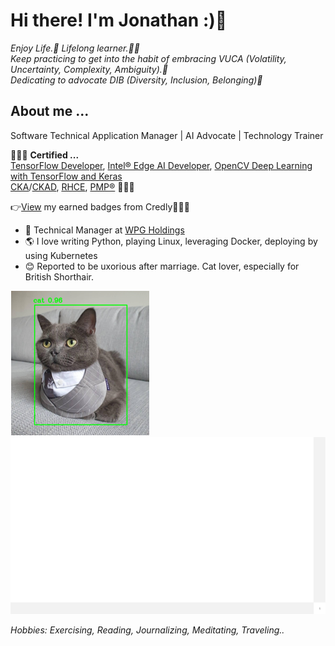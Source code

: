 # Hi there! I'm Jonathan :)👋

*Enjoy Life.:revolving_hearts: Lifelong learner.:running_man:<br>
Keep practicing to get into the habit of embracing VUCA (Volatility, Uncertainty, Complexity, Ambiguity).:muscle:<br>
Dedicating to advocate DIB (Diversity, Inclusion, Belonging)🌱*

## About me ...<br>
Software Technical Application Manager | AI Advocate | Technology Trainer<br>

:clap::clap::clap: **Certified ...**<br>
[TensorFlow Developer](https://www.tensorflow.org/certificate), [Intel® Edge AI Developer](https://www.intel.com/content/www/us/en/developer/tools/devcloud/edge/learn/certification.html), [OpenCV Deep Learning with TensorFlow and Keras](https://opencv.org/courses/)<br>
[CKA](https://training.linuxfoundation.org/certification/certified-kubernetes-administrator-cka/)/[CKAD](https://training.linuxfoundation.org/certification/certified-kubernetes-application-developer-ckad/), [RHCE](https://www.redhat.com/en/services/training/ex294-red-hat-certified-engineer-rhce-exam-red-hat-enterprise-linux-8), [PMP®](https://www.pmi.org/certifications/project-management-pmp#) :clap::clap::clap:<br>

:point_right:[View](https://www.credly.com/users/tung-chiang-yeh/badges) my earned badges from Credly:beginner::hugs:✨


- :necktie: Technical Manager at [WPG Holdings](https://www.wpgholdings.com/)
- :earth_americas: I love writing Python, playing Linux, leveraging Docker, deploying by using Kubernetes
- :blush: Reported to be uxorious after marriage. Cat lover, especially for British Shorthair.

![my_cat](./My_Cat_Neymar.png)![edge_ai_cat](./EdgeAIOV.gif)


*Hobbies: Exercising, Reading, Journalizing, Meditating, Traveling..*

<!--
**jonathanyeh0723/Jonathanyeh0723** is a ✨ _special_ ✨ repository because its `README.md` (this file) appears on your GitHub profile.

Here are some ideas to get you started:

- :necktie: I’m currently working on ...
- 🌱 I’m currently learning ...
- 👯 I’m looking to collaborate on ...
- 🤔 I’m looking for help with ...
- 💬 Ask me about ...
- 📫 How to reach me: ...
- 😄 Pronouns: ...
- ⚡ Fun fact: ...

#![](https://komarev.com/ghpvc/?username=jonathanyeh0723&label=visitors+🌍&style=plastic)
-->

<!--
 <a href="https://github.com/anuraghazra/github-readme-stats">
  <img align="left" src="https://github-readme-stats.vercel.app/api/top-langs/?username=jonathanyeh0723&theme=react&notebook&hide=jupyter%20notebook,HTML" />
</a><a href="https://github.com/anuraghazra/github-readme-stats">
  <img align="left" src="https://github-readme-stats.vercel.app/api?username=jonathanyeh0723&hide=contribs,prs&count_private=true&show_icons=true&theme=react" />
</a>
-->




